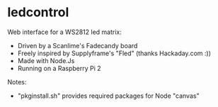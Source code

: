 # ledcontrol

Web interface for a WS2812 led matrix:
  - Driven by a Scanlime's Fadecandy board
  - Freely inspired by Supplyframe's "Fled" (thanks Hackaday.com :))
  - Made with Node.Js
  - Running on a Raspberry Pi 2


Notes:
  - "pkginstall.sh" provides required packages for Node "canvas"
